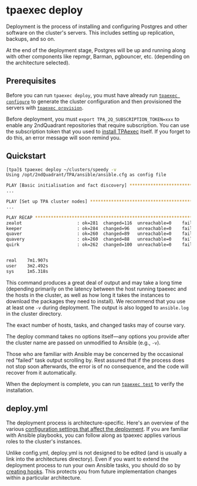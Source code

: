 # tpaexec deploy

Deployment is the process of installing and configuring Postgres and
other software on the cluster's servers. This includes setting up
replication, backups, and so on.

At the end of the deployment stage, Postgres will be up and running
along with other components like repmgr, Barman, pgbouncer, etc.
(depending on the architecture selected).

## Prerequisites

Before you can run `tpaexec deploy`, you must have already run
[`tpaexec configure`](tpaexec-configure.md) to generate the cluster
configuration and then provisioned the servers with
[`tpaexec provision`](tpaexec-provision.md).

Before deployment, you must
`export TPA_2Q_SUBSCRIPTION_TOKEN=xxx` to enable any 2ndQuadrant
repositories that require subscription. You can use the subscription
token that you used to [install TPAexec](INSTALL.md) itself. If you
forget to do this, an error message will soon remind you.

## Quickstart

```bash
[tpa]$ tpaexec deploy ~/clusters/speedy -v
Using /opt/2ndQuadrant/TPA/ansible/ansible.cfg as config file

PLAY [Basic initialisation and fact discovery] ***************************************
...

PLAY [Set up TPA cluster nodes] ******************************************************
...

PLAY RECAP ***************************************************************************
zealot                     : ok=281  changed=116  unreachable=0    failed=0   
keeper                     : ok=284  changed=96   unreachable=0    failed=0   
quaver                     : ok=260  changed=89   unreachable=0    failed=0   
quavery                    : ok=260  changed=88   unreachable=0    failed=0   
quirk                      : ok=262  changed=100  unreachable=0    failed=0   


real    7m1.907s
user    3m2.492s
sys     1m5.318s
```

This command produces a great deal of output and may take a long time
(depending primarily on the latency between the host running tpaexec and
the hosts in the cluster, as well as how long it takes the instances to
download the packages they need to install). We recommend that you use
at least one `-v` during deployment. The output is also logged to
`ansible.log` in the cluster directory.

The exact number of hosts, tasks, and changed tasks may of course vary.

The deploy command takes no options itself—any options you provide after
the cluster name are passed on unmodified to Ansible (e.g., `-v`).

Those who are familiar with Ansible may be concerned by the occasional
red "failed" task output scrolling by. Rest assured that if the process
does not stop soon afterwards, the error is of no consequence, and the
code will recover from it automatically.

When the deployment is complete, you can run
[`tpaexec test`](tpaexec-test.md) to verify the installation.

## deploy.yml

The deployment process is architecture-specific. Here's an overview of
the various
[configuration settings that affect the deployment](configure-instance.md).
If you are familiar with Ansible playbooks, you can follow along as
tpaexec applies various roles to the cluster's instances.

Unlike config.yml, deploy.yml is not designed to be edited (and is
usually a link into the architectures directory). Even if you want to
extend the deployment process to run your own Ansible tasks, you should
do so by [creating hooks](tpaexec-hooks.md). This protects you from
future implementation changes within a particular architecture.
